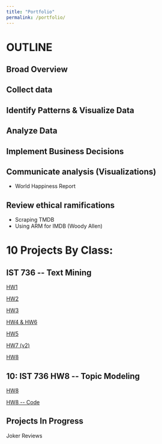 ```yaml
---
title: "Portfolio"
permalink: /portfolio/
---
```


# OUTLINE

## Broad Overview

## Collect data

## Identify Patterns & Visualize Data

## Analyze Data

## Implement Business Decisions

## Communicate analysis (Visualizations)

* World Happiness Report

## Review ethical ramifications

* Scraping TMDB
* Using ARM for IMDB (Woody Allen)


# 10 Projects By Class:

## IST 736 -- Text Mining 

[HW1](https://danielcaraway.github.io/assets/portfolio/IST736_HW1.pdf)

[HW2](https://danielcaraway.github.io/assets/portfolio/IST736_HW2.pdf)

[HW3](https://danielcaraway.github.io/assets/portfolio/IST736_HW3_dirtydata.pdf)

[HW4 & HW6](https://danielcaraway.github.io/assets/portfolio/IST736_HW4_HW6.pdf)

[HW5](https://danielcaraway.github.io/assets/portfolio/IST736_HW5.pdf)

[HW7 (v2)](https://danielcaraway.github.io/assets/portfolio/IST736_HW7_V2.pdf)

[HW8](https://danielcaraway.github.io/assets/portfolio/IST736_HW8.pdf)


## 10: IST 736 HW8 -- Topic Modeling

[HW8](https://danielcaraway.github.io/html/HW8.pdf)

[HW8 -- Code](https://danielcaraway.github.io/ist736hw8)


## Projects In Progress

Joker Reviews
